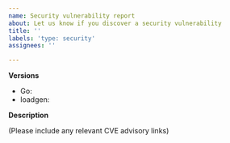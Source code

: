 ```yaml
---
name: Security vulnerability report
about: Let us know if you discover a security vulnerability
title: ''
labels: 'type: security'
assignees: ''

---
```


<!---
Thank you for taking the time to report security vulnerabilities!

Please see our [OSS process document](https://github.com/honeycombio/home/blob/main/honeycomb-oss-lifecycle-and-practices.md#) to get an idea of how we operate.
--->
**Versions**

- Go:
- loadgen:

**Description**

(Please include any relevant CVE advisory links)
